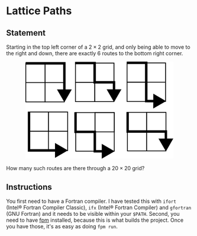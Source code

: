 # Lattice Paths
## Statement
Starting in the top left corner of a $2 \times 2$ grid, and only being able to move to the right and down, there are exactly $6$ routes to the bottom right corner.

<div align="center">
    <picture>
        <img src="./paths.svg" width="400">
    </picture>
</div>

How many such routes are there through a $20\times20$ grid?

## Instructions
You first need to have a Fortran compiler. I have tested this with `ifort` (Intel® Fortran Compiler Classic), `ifx` (Intel® Fortran Compiler) and `gfortran` (GNU Fortran) and it needs to be visible within your `$PATH`. Second, you need to have [fpm](https://fpm.fortran-lang.org/) installed, because this is what builds the project. Once you have those, it's as easy as doing `fpm run`.
